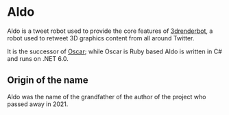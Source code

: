 # Aldo

Aldo is a tweet robot used to provide the core features of [3drenderbot](https://twitter.com/3drenderbot), a robot used
to retweet 3D graphics content from all around Twitter.

It is the successor of [Oscar](https://github.com/mattiascibien/oscar); while Oscar is Ruby based Aldo is written in C# and runs on .NET 6.0.

## Origin of the name

Aldo was the name of the grandfather of the author of the project who passed away in 2021.